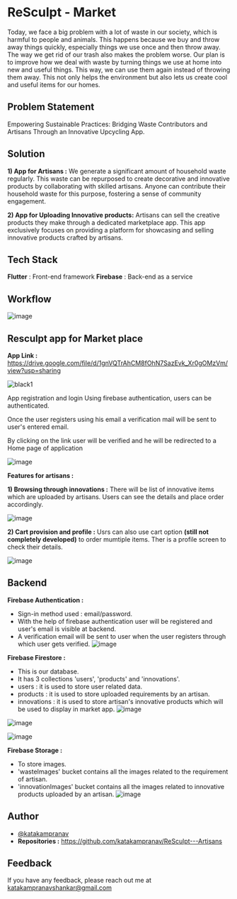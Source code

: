 
# ReSculpt - Market

Today, we face a big problem with a lot of waste in our society, which is harmful to people and animals. This happens because we buy and throw away things quickly, especially things we use once and then throw away. The way we get rid of our trash also makes the problem worse. Our plan is to improve how we deal with waste by turning things we use at home into new and useful things. This way, we can use them again instead of throwing them away. This not only helps the environment but also lets us create cool and useful items for our homes.

## Problem Statement

Empowering Sustainable Practices: Bridging Waste Contributors and Artisans Through an Innovative Upcycling App.


## Solution

**1) App for Artisans :**
We generate a significant amount of household waste regularly.
This waste can be repurposed to create decorative and innovative products by collaborating with skilled artisans.
Anyone can contribute their household waste for this purpose, fostering a sense of community engagement.

**2) App for Uploading Innovative products:**
Artisans can sell the creative products they make through a dedicated marketplace app.
This app exclusively focuses on providing a platform for showcasing and selling innovative products crafted by artisans.

## Tech Stack

**Flutter** : Front-end framework
**Firebase** : Back-end as a service 

## Workflow

![image](https://github.com/saiabhiramjaini/Resculpt-For_Artisans/assets/115941546/781a9601-0292-43f1-a7f8-646fcc32077c)



## Resculpt app for Market place

**App Link :** https://drive.google.com/file/d/1gnVQTrAhCM8fOhN7SazEvk_Xr0gOMzVm/view?usp=sharing

![black1](https://github.com/saiabhiramjaini/Resculpt-For_Artisans/assets/115941546/90e077d8-2000-4aae-bb22-ac76273d5e0e)

App registration and login
Using firebase authentication, users can be authenticated.

Once the user registers using his email a verification mail will be sent to user's entered email.

By clicking on the link user will be verified and he will be redirected to a Home page of application

![image](https://github.com/saiabhiramjaini/Resculpt-For_Artisans/assets/115941546/bd32d79b-259c-4a67-918e-6198cd2f7755)

**Features for artisans :**

**1) Browsing through innovations :**
There will be list of innovative items which are uploaded by artisans. Users can see the details and place order accordingly.

![image](https://github.com/saiabhiramjaini/ReSculpt-Market/assets/115941546/9ce46995-cf0f-4d86-8697-06a2fd2c4027)


**2) Cart provision and profile :**
Usrs can also use cart option **(still not completely developed)** to order mumtiple items. Ther is a profile screen to check their details.

![image](https://github.com/saiabhiramjaini/ReSculpt-Market/assets/115941546/5dbbb37c-7d8c-42f7-8d6c-d5d7b5af71c7)

## Backend

**Firebase Authentication :**

- Sign-in method used : email/password.
- With the help of firebase authentication user will be registered and user's email is visible at backend.
- A verification email will be sent to user when the user registers through which user gets verified.
![image](https://github.com/saiabhiramjaini/Resculpt-For_Artisans/assets/115941546/e3193248-f8fa-4d01-99aa-6d88e23feae4)

**Firebase Firestore :**

- This is our database.
- It has 3 collections 'users', 'products' and 'innovations'.
- users : it is used to store user related data.
- products : it is used to store uploaded requirements by an artisan.
- innovations : it is used to store artisan's innovative products which will be used to display in market app.
![image](https://github.com/saiabhiramjaini/Resculpt-For_Artisans/assets/115941546/77160ed2-015d-4cf0-bbf6-9c0d72f6719c)

![image](https://github.com/saiabhiramjaini/Resculpt-For_Artisans/assets/115941546/6a3234fa-ebee-4f09-8184-0890a38f6766)

![image](https://github.com/saiabhiramjaini/Resculpt-For_Artisans/assets/115941546/5ff48563-3076-4d47-8e07-72f9616b1990)


**Firebase Storage :**

- To store images.
- 'wasteImages' bucket contains all the images related to the requirement of artisan.
- 'innovationImages' bucket contains all the images related to innovative products uploaded by an artisan.
![image](https://github.com/saiabhiramjaini/Resculpt-For_Artisans/assets/115941546/93d71ad5-56ff-4cb6-8af7-7e00642493f3)

## Author

- [@katakampranav](https://github.com/katakampranav)
- **Repositories :**
https://github.com/katakampranav/ReSculpt---Artisans

## Feedback 

If you have any feedback, please reach out me at katakampranavshankar@gmail.com
